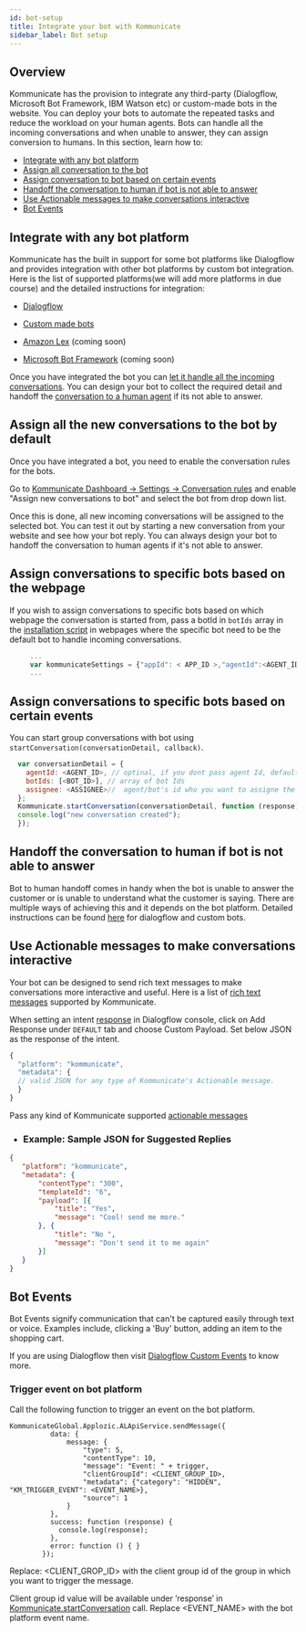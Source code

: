```yaml
---
id: bot-setup
title: Integrate your bot with Kommunicate
sidebar_label: Bot setup
---
```


## Overview

Kommunicate has the provision to integrate any third-party (Dialogflow, Microsoft Bot Framework, IBM Watson etc) or custom-made bots in the website. You can deploy your bots to automate the repeated tasks and reduce the workload on your human agents. Bots can handle all the incoming conversations and when unable to answer, they can assign conversion to humans. In this section, learn how to:

* [Integrate with any bot platform](bot-setup#integrate-with-any-bot-platform)
* [Assign all conversation to the bot](bot-setup#assign-all-the-new-conversations-to-the-bot-by-default)  
* [Assign conversation to bot based on certain events](bot-setup#assign-conversations-to-specific-bots-based-on-certain-events)
* [Handoff the conversation to human if bot is not able to answer](bot-setup#handoff-the-conversation-to-human-if-bot-is-not-able-to-answer)
* [Use Actionable messages to make conversations interactive](bot-setup#use-actionable-messages-to-make-conversations-interactive)
* [Bot Events](bot-setup#bot-events)


## Integrate with any bot platform

Kommunicate has the built in support for some bot platforms like Dialogflow and provides integration with other bot platforms by custom bot integration. 
Here is the list of supported platforms(we will add more platforms in due course) and the detailed instructions for integration:

* [Dialogflow](bot-dialogflow-integration "instructions to integrate dialogflow bot")

* [Custom made bots](bot-custom-integration "instruction to integrate custom bot")

* [Amazon Lex](https://aws.amazon.com/lex/) (coming soon)

* [Microsoft Bot Framework](https://dev.botframework.com/) (coming soon)

Once you have integrated the bot you can [let it handle all the incoming conversations](bot-setup#assign-all-the-new-conversations-to-the-bot-by-default). You can design your bot to collect the required detail and handoff the [conversation to a human agent](bot-setup#handoff-the-conversation-to-human-if-bot-is-not-able-to-answer) if its not able to answer.

## Assign all the new conversations to the bot by default

Once you have integrated a bot, you need to enable the conversation rules for the bots.  

Go to [Kommunicate Dashboard -> Settings -> Conversation rules](https://dashboard.kommunicate.io/settings/agent-assignment) and enable "Assign new conversations to bot" and select the bot from drop down list.

Once this is done, all new incoming conversations will be assigned to the selected bot. You can test it out by starting a new conversation from your website and see how your bot reply. You can always design your bot to handoff the conversation to human agents if it's not able to answer.

## Assign conversations to specific bots based on the webpage

If you wish to assign conversations to specific bots based on which webpage the conversation is started from, pass a botId in `botIds` array in the [installation script](https://docs.kommunicate.io/docs/web-installation.html#script) in webpages where the specific bot need to be the default bot to handle incoming conversations.

```javascript
     ...
     var kommunicateSettings = {"appId": < APP_ID >,"agentId":<AGENT_ID>,"botIds": [<BOT_ID>],"conversationTitle":<CONVERSATION_TITLE>,"onInit":<CALLBACK_FUNCTION>};
     ...
```

## Assign conversations to specific bots based on certain events

You can start group conversations with bot using `startConversation(conversationDetail, callback)`.

```javascript
  var conversationDetail = {
    agentId: <AGENT_ID>, // optinal, if you dont pass agent Id, default agent will automatically get selected.
    botIds: [<BOT_ID>], // array of bot Ids
    assignee: <ASSIGNEE>//  agent/bot's id who you want to assigne the conversation. if nothing is passed, conversation will be assigned to default agent.
  };
  Kommunicate.startConversation(conversationDetail, function (response) {
  console.log("new conversation created");
  }); 
```

## Handoff the conversation to human if bot is not able to answer

Bot to human handoff comes in handy when the bot is unable to answer the customer or is unable to understand what the customer is saying. There are multiple ways of achieving this and it depends on the bot platform. Detailed instructions can be found [here](web-conversation-assignment#bot-to-human-handoff) for dialogflow and custom bots.



## Use Actionable messages to make conversations interactive

Your bot can be designed to send rich text messages to make conversations more interactive and useful. Here is a list of <a href="actionable-messages" target="_blank">rich text messages</a> supported by Kommunicate.

When setting an intent [response](https://dialogflow.com/docs/intents#response) in Dialogflow console, click on Add Response under `DEFAULT` tab and choose Custom Payload. Set below JSON as the response of the intent.

``` javascript
{
  "platform": "kommunicate",
  "metadata": {
  // valid JSON for any type of Kommunicate's Actionable message.
  }
}
```

Pass any kind of Kommunicate supported <a href="actionable-messages" target="_blank">actionable messages</a>

* ### Example: Sample JSON for Suggested Replies
``` JSON
{
   "platform": "kommunicate",
   "metadata": {
       "contentType": "300",
       "templateId": "6",
       "payload": [{
           "title": "Yes",
           "message": "Cool! send me more."
       }, {
           "title": "No ",
           "message": "Don't send it to me again"
       }]
   }
}
```

## Bot Events
Bot Events signify communication that can't be captured easily through text or voice. Examples include, clicking a 'Buy' button, adding an item to the shopping cart.

If you are using Dialogflow then visit [Dialogflow Custom Events](https://dialogflow.com/docs/events/custom-events) to know more.

### Trigger event on bot platform

Call the following function to trigger an event on the bot platform.

```
KommunicateGlobal.Applozic.ALApiService.sendMessage({
          data: {
              message: {
                  "type": 5,
                  "contentType": 10,
                  "message": "Event: " + trigger,
                  "clientGroupId": <CLIENT_GROUP_ID>,
                  "metadata": {"category": "HIDDEN", "KM_TRIGGER_EVENT": <EVENT_NAME>},
                  "source": 1
              }
          },
          success: function (response) { 
            console.log(response); 
          },
          error: function () { }
        });
```


Replace:
<CLIENT_GROP_ID> with the client group id of the group in which you want to trigger the message.

Client group id value will be available under ’response’ in [Kommunicate.startConversation](web-conversation#create-a-new-conversation) call.
Replace <EVENT_NAME> with the bot platform event name.
